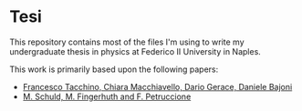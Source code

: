 # Tesi

This repository contains most of the files I'm using to write my undergraduate thesis in physics at Federico II University in Naples. 

This work is primarily based upon the following papers: 

* [Francesco Tacchino, Chiara Macchiavello, Dario Gerace, Daniele Bajoni](https://arxiv.org/abs/1811.02266)
* [M. Schuld, M. Fingerhuth and F. Petruccione](https://iopscience.iop.org/article/10.1209/0295-5075/119/60002)
